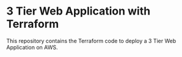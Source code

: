 # 3 Tier Web Application with Terraform

This repository contains the Terraform code to deploy a 3 Tier Web Application on AWS.
